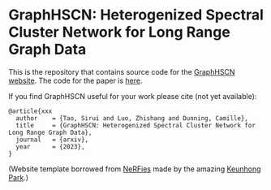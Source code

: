 # GraphHSCN: Heterogenized Spectral Cluster Network for Long Range Graph Data

This is the repository that contains source code for the [GraphHSCN website](https://GraphHSCN.github.io).
The code for the paper is [here](https://github.com/camille-004/Graph-HSCN).

If you find GraphHSCN useful for your work please cite (not yet available):
```
@article{xxx
  author    = {Tao, Sirui and Luo, Zhishang and Dunning, Camille},
  title     = {GraphHSCN: Heterogenized Spectral Cluster Network for Long Range Graph Data},
  journal   = {arxiv},
  year      = {2023},
}
```

(Website template borrowed from [NeRFies](https://github.com/nerfies/nerfies.github.io) made by the amazing [Keunhong Park](https://keunhong.com/).)
